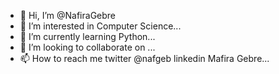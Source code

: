 - 👋 Hi, I’m @NafiraGebre
- 👀 I’m interested in Computer Science...
- 🌱 I’m currently learning Python...
- 💞️ I’m looking to collaborate on ...
- 📫 How to reach me twitter @nafgeb linkedin Mafira Gebre...

<!---
NafiraGebre/NafiraGebre is a ✨ special ✨ repository because its `README.md` (this file) appears on your GitHub profile.
You can click the Preview link to take a look at your changes.
--->
